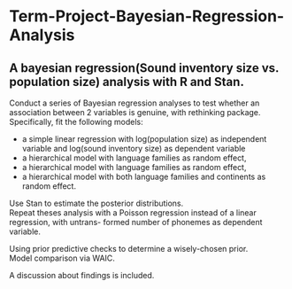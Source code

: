 # Term-Project-Bayesian-Regression-Analysis
## A bayesian regression(Sound inventory size vs. population size) analysis with R and Stan.<br/>
Conduct a series of Bayesian regression analyses to test whether an association between 2 variables is genuine, with rethinking package.<br/>
 Specifically, fit the following models:<br/>
* a simple linear regression with log(population size) as independent variable and log(sound inventory size) as dependent variable<br/>
* a hierarchical model with language families as random effect,<br/>
* a hierarchical model with language families as random effect,<br/>
* a hierarchical model with both language families and continents as random effect.<br/>

Use Stan to estimate the posterior distributions.<br/>
Repeat theses analysis with a Poisson regression instead of a linear regression, with untrans- formed number of phonemes as dependent variable.<br/>

Using prior predictive checks to determine a wisely-chosen prior.<br/>
Model comparison via WAIC.<br/>

A discussion about findings is included.
